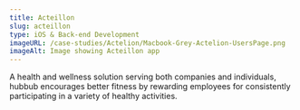 ```yaml
---
title: Acteillon
slug: acteillon
type: iOS & Back-end Development
imageURL: /case-studies/Actelion/Macbook-Grey-Actelion-UsersPage.png
imageAlt: Image showing Acteillon app
---
```

A health and wellness solution serving both companies and individuals, hubbub encourages better fitness by rewarding employees for consistently participating in a variety of healthy activities.